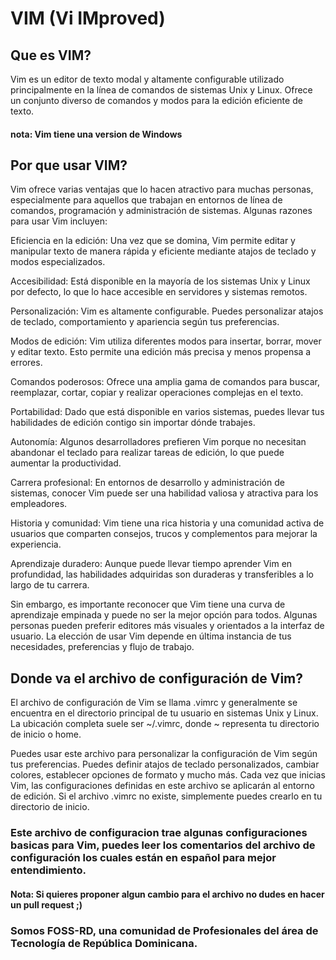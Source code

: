 # VIM (Vi IMproved)

## Que es VIM?

Vim es un editor de texto modal y altamente configurable utilizado principalmente en la línea de comandos de sistemas Unix y Linux. Ofrece un conjunto diverso de comandos y modos para la edición eficiente de texto.

#### nota: Vim tiene una version de Windows

## Por que usar VIM?

Vim ofrece varias ventajas que lo hacen atractivo para muchas personas, especialmente para aquellos que trabajan en entornos de línea de comandos, programación y administración de sistemas. Algunas razones para usar Vim incluyen:

Eficiencia en la edición: Una vez que se domina, Vim permite editar y manipular texto de manera rápida y eficiente mediante atajos de teclado y modos especializados.

Accesibilidad: Está disponible en la mayoría de los sistemas Unix y Linux por defecto, lo que lo hace accesible en servidores y sistemas remotos.

Personalización: Vim es altamente configurable. Puedes personalizar atajos de teclado, comportamiento y apariencia según tus preferencias.

Modos de edición: Vim utiliza diferentes modos para insertar, borrar, mover y editar texto. Esto permite una edición más precisa y menos propensa a errores.

Comandos poderosos: Ofrece una amplia gama de comandos para buscar, reemplazar, cortar, copiar y realizar operaciones complejas en el texto.

Portabilidad: Dado que está disponible en varios sistemas, puedes llevar tus habilidades de edición contigo sin importar dónde trabajes.

Autonomía: Algunos desarrolladores prefieren Vim porque no necesitan abandonar el teclado para realizar tareas de edición, lo que puede aumentar la productividad.

Carrera profesional: En entornos de desarrollo y administración de sistemas, conocer Vim puede ser una habilidad valiosa y atractiva para los empleadores.

Historia y comunidad: Vim tiene una rica historia y una comunidad activa de usuarios que comparten consejos, trucos y complementos para mejorar la experiencia.

Aprendizaje duradero: Aunque puede llevar tiempo aprender Vim en profundidad, las habilidades adquiridas son duraderas y transferibles a lo largo de tu carrera.

Sin embargo, es importante reconocer que Vim tiene una curva de aprendizaje empinada y puede no ser la mejor opción para todos. Algunas personas pueden preferir editores más visuales y orientados a la interfaz de usuario. La elección de usar Vim depende en última instancia de tus necesidades, preferencias y flujo de trabajo.

## Donde va el archivo de configuración de Vim?

El archivo de configuración de Vim se llama .vimrc y generalmente se encuentra en el directorio principal de tu usuario en sistemas Unix y Linux. La ubicación completa suele ser ~/.vimrc, donde ~ representa tu directorio de inicio o home.

Puedes usar este archivo para personalizar la configuración de Vim según tus preferencias. Puedes definir atajos de teclado personalizados, cambiar colores, establecer opciones de formato y mucho más. Cada vez que inicias Vim, las configuraciones definidas en este archivo se aplicarán al entorno de edición. Si el archivo .vimrc no existe, simplemente puedes crearlo en tu directorio de inicio.

### Este archivo de configuracion trae algunas configuraciones basicas para Vim, puedes leer los comentarios del archivo de configuración los cuales están en español para mejor entendimiento.

#### Nota: Si quieres proponer algun cambio para el archivo no dudes en hacer un pull request ;)

### Somos FOSS-RD, una comunidad de Profesionales del área de Tecnología de República Dominicana.





